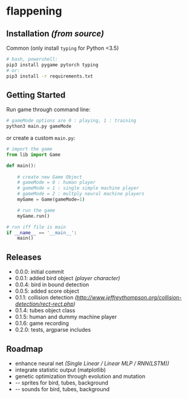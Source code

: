# flappening

## Installation *(from source)*

Common (only install `typing` for Python <3.5)
```bash
# bash, powershell:
pip3 install pygame pytorch typing
# or:
pip3 install -r requirements.txt
```

## Getting Started
Run game through command line:
```bash
# gameMode options are 0 : playing, 1 : training
python3 main.py gameMode
```
or create a custom `main.py`:
```python
# import the game
from lib import Game

def main():
    
    # create new Game Object
    # gameMode = 0 : human player
    # gameMode = 1 : single simple machine player
    # gameMode = 2 : multply neural machine players
    myGame = Game(gameMode=1)

    # run the game
    myGame.run()

# run iff file is main
if __name__ == '__main__':
    main()
```

## Releases
* 0.0.0: initial commit
* 0.0.1: added bird object *(player character)*
* 0.0.4: bird in bound detection
* 0.0.5: added score object
* 0.1.1: collision detection *(http://www.jeffreythompson.org/collision-detection/rect-rect.php)*
* 0.1.4: tubes object class
* 0.1.5: human and dummy machine player
* 0.1.6: game recording
* 0.2.0: tests, argparse includes

## Roadmap
* enhance neural net *(Single Linear / Linear MLP / RNN(LSTM))*
* integrate statistic output (matplotlib)
* genetic optimization through evolution and mutation
* -- sprites for bird, tubes, background
* -- sounds for bird, tubes, background
